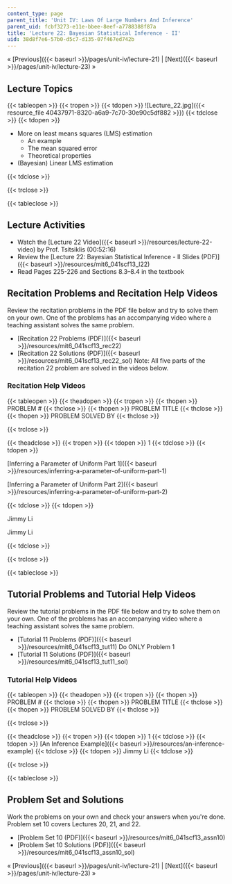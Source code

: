 ```yaml
---
content_type: page
parent_title: 'Unit IV: Laws Of Large Numbers And Inference'
parent_uid: fcbf3273-e11e-bbee-8eef-a7788388f87a
title: 'Lecture 22: Bayesian Statistical Inference - II'
uid: 38d8f7e6-57b0-d5c7-d135-07f467ed742b
---
```


« [Previous]({{< baseurl >}}/pages/unit-iv/lecture-21) | [Next]({{< baseurl >}}/pages/unit-iv/lecture-23) »

Lecture Topics
--------------

{{< tableopen >}}
{{< tropen >}}
{{< tdopen >}}
![Lecture_22.jpg]({{< resource_file 40437971-8320-a6a9-7c70-30e90c5df882 >}})
{{< tdclose >}}
{{< tdopen >}}


*   More on least means squares (LMS) estimation
    *   An example
    *   The mean squared error
    *   Theoretical properties
*   (Bayesian) Linear LMS estimation


{{< tdclose >}}

{{< trclose >}}

{{< tableclose >}}

Lecture Activities
------------------

*   Watch the [Lecture 22 Video]({{< baseurl >}}/resources/lecture-22-video) by Prof. Tsitsiklis (00:52:16)
*   Review the [Lecture 22: Bayesian Statistical Inference - II Slides (PDF)]({{< baseurl >}}/resources/mit6_041scf13_l22)
*   Read Pages 225-226 and Sections 8.3–8.4 in the textbook

Recitation Problems and Recitation Help Videos
----------------------------------------------

Review the recitation problems in the PDF file below and try to solve them on your own. One of the problems has an accompanying video where a teaching assistant solves the same problem.

*   [Recitation 22 Problems (PDF)]({{< baseurl >}}/resources/mit6_041scf13_rec22)
*   [Recitation 22 Solutions (PDF)]({{< baseurl >}}/resources/mit6_041scf13_rec22_sol) Note: All five parts of the recitation 22 problem are solved in the videos below.

### Recitation Help Videos

{{< tableopen >}}
{{< theadopen >}}
{{< tropen >}}
{{< thopen >}}
PROBLEM #
{{< thclose >}}
{{< thopen >}}
PROBLEM TITLE
{{< thclose >}}
{{< thopen >}}
PROBLEM SOLVED BY
{{< thclose >}}

{{< trclose >}}

{{< theadclose >}}
{{< tropen >}}
{{< tdopen >}}
1
{{< tdclose >}}
{{< tdopen >}}


[Inferring a Parameter of Uniform Part 1]({{< baseurl >}}/resources/inferring-a-parameter-of-uniform-part-1)

[Inferring a Parameter of Uniform Part 2]({{< baseurl >}}/resources/inferring-a-parameter-of-uniform-part-2)


{{< tdclose >}}
{{< tdopen >}}


Jimmy Li

Jimmy Li


{{< tdclose >}}

{{< trclose >}}

{{< tableclose >}}

Tutorial Problems and Tutorial Help Videos
------------------------------------------

Review the tutorial problems in the PDF file below and try to solve them on your own. One of the problems has an accompanying video where a teaching assistant solves the same problem.

*   [Tutorial 11 Problems (PDF)]({{< baseurl >}}/resources/mit6_041scf13_tut11) Do ONLY Problem 1
*   [Tutorial 11 Solutions (PDF)]({{< baseurl >}}/resources/mit6_041scf13_tut11_sol)

### Tutorial Help Videos

{{< tableopen >}}
{{< theadopen >}}
{{< tropen >}}
{{< thopen >}}
PROBLEM #
{{< thclose >}}
{{< thopen >}}
PROBLEM TITLE
{{< thclose >}}
{{< thopen >}}
PROBLEM SOLVED BY
{{< thclose >}}

{{< trclose >}}

{{< theadclose >}}
{{< tropen >}}
{{< tdopen >}}
1
{{< tdclose >}}
{{< tdopen >}}
[An Inference Example]({{< baseurl >}}/resources/an-inference-example)
{{< tdclose >}}
{{< tdopen >}}
Jimmy Li
{{< tdclose >}}

{{< trclose >}}

{{< tableclose >}}

Problem Set and Solutions
-------------------------

Work the problems on your own and check your answers when you're done. Problem set 10 covers Lectures 20, 21, and 22.

*   [Problem Set 10 (PDF)]({{< baseurl >}}/resources/mit6_041scf13_assn10)
*   [Problem Set 10 Solutions (PDF)]({{< baseurl >}}/resources/mit6_041scf13_assn10_sol)

« [Previous]({{< baseurl >}}/pages/unit-iv/lecture-21) | [Next]({{< baseurl >}}/pages/unit-iv/lecture-23) »
